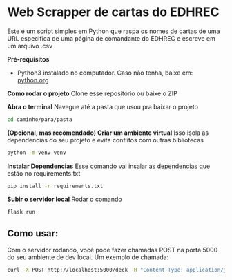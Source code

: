 # Web Scrapper de cartas do EDHREC

Este é um script simples em Python que raspa os nomes de cartas de uma URL especifica de uma página de comandante do EDHREC e escreve
em um arquivo .csv

**Pré-requisitos**

- Python3 instalado no computador. Caso não tenha, baixe em: [python.org](https://www.python.org/downloads/)

**Como rodar o projeto**
Clone esse repositório ou baixe o ZIP

**Abra o terminal**
Navegue até a pasta que usou pra baixar o projeto
```bash
cd caminho/para/pasta
```

**(Opcional, mas recomendado) Criar um ambiente virtual**
Isso isola as dependencias do seu projeto e evita conflitos com outras bibliotecas
```bash
python -m venv venv
```

**Instalar Dependencias**
Esse comando vai insalar as dependencias que estão no requirements.txt
```bash
pip install -r requirements.txt
```

**Subir o servidor local**
Rodar o comando
```bash
flask run
```
## Como usar:
Com o servidor rodando, você pode fazer chamadas POST na porta 5000 do seu ambiente de dev local.
Um exemplo de chamada:
```bash
curl -X POST http://localhost:5000/deck -H "Content-Type: application/json" -d '{"url": "https://edhrec.com/commanders/nahiri-forged-in-fury"}'
```
